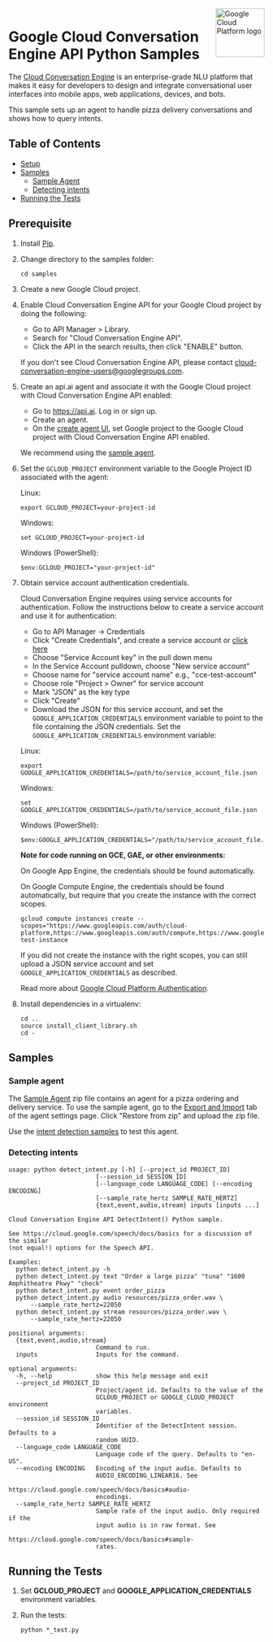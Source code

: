 <img src="https://avatars2.githubusercontent.com/u/2810941?v=3&s=96" alt="Google Cloud Platform logo" title="Google Cloud Platform" align="right" height="96" width="96"/>

# Google Cloud Conversation Engine API Python Samples

The [Cloud Conversation Engine](https://cloud.google.com/conversation/docs/) is
an enterprise-grade NLU platform that makes it easy for developers to design and
integrate conversational user interfaces into mobile apps, web applications,
devices, and bots.

This sample sets up an agent to handle pizza delivery conversations and shows
how to query intents.

## Table of Contents

*   [Setup](#setup)
*   [Samples](#samples)
    *   [Sample Agent](#sample-agent)
    *   [Detecting intents](#detecting-intents)
*   [Running the Tests](#running-the-tests)

## Prerequisite

1.  Install [Pip][pip].

1.  Change directory to the samples folder:

        cd samples

1.  Create a new Google Cloud project.

1.  Enable Cloud Conversation Engine API for your Google Cloud project by doing
    the following:

    *   Go to API Manager > Library.
    *   Search for "Cloud Conversation Engine API".
    *   Click the API in the search results, then click "ENABLE" button.

    If you don't see Cloud Conversation Engine API, please contact
    cloud-conversation-engine-users@googlegroups.com.

1.  Create an api.ai agent and associate it with the Google Cloud project with
    Cloud Conversation Engine API enabled:

    *   Go to https://api.ai. Log in or sign up.
    *   Create an agent.
    *   On the [create agent UI][create_agent], set Google project to the Google
        Cloud project with Cloud Conversation Engine API enabled.

    We recommend using the [sample agent](#sample-agent).

1.  Set the `GCLOUD_PROJECT` environment variable to the Google Project ID
    associated with the agent:

    Linux:

        export GCLOUD_PROJECT=your-project-id

    Windows:

        set GCLOUD_PROJECT=your-project-id

    Windows (PowerShell):

        $env:GCLOUD_PROJECT="your-project-id"

1.  Obtain service account authentication credentials.

    Cloud Conversation Engine requires using service accounts for
    authentication. Follow the instructions below to create a service account
    and use it for authentication:

    *   Go to API Manager -> Credentials
    *   Click "Create Credentials", and create a service account or [click
        here](https://console.cloud.google.com/project/_/apiui/credential/serviceaccount)
    *   Choose "Service Account key" in the pull down menu
    *   In the Service Account pulldown, choose "New service account"
    *   Choose name for "service account name" e.g., "cce-test-account"
    *   Choose role "Project > Owner" for service account
    *   Mark "JSON" as the key type
    *   Click "Create"
    *   Download the JSON for this service account, and set the
        `GOOGLE_APPLICATION_CREDENTIALS` environment variable to point to the
        file containing the JSON credentials. Set the
        `GOOGLE_APPLICATION_CREDENTIALS` environment variable:

    Linux:

        export GOOGLE_APPLICATION_CREDENTIALS=/path/to/service_account_file.json

    Windows:

        set GOOGLE_APPLICATION_CREDENTIALS=/path/to/service_account_file.json

    Windows (PowerShell):

        $env:GOOGLE_APPLICATION_CREDENTIALS="/path/to/service_account_file.json"

    __Note for code running on GCE, GAE, or other environments:__

    On Google App Engine, the credentials should be found automatically.

    On Google Compute Engine, the credentials should be found automatically, but
    require that you create the instance with the correct scopes.

        gcloud compute instances create --scopes="https://www.googleapis.com/auth/cloud-platform,https://www.googleapis.com/auth/compute,https://www.googleapis.com/auth/compute.readonly" test-instance

    If you did not create the instance with the right scopes, you can still
    upload a JSON service account and set `GOOGLE_APPLICATION_CREDENTIALS` as
    described.

    Read more about [Google Cloud Platform Authentication][gcp_auth].

1.  Install dependencies in a virtualenv:

    ```shell
    cd ..
    source install_client_library.sh
    cd -
    ```

[pip]: https://pip.pypa.io
[auth_command]: https://cloud.google.com/sdk/gcloud/reference/beta/auth/application-default/login
[create_agent]: https://api.ai/docs/agents#creating
[gcp_auth]: https://cloud.google.com/docs/authentication#projects_and_resources

## Samples

### Sample agent

The [Sample Agent](./SampleAgent.zip) zip file contains an agent for a pizza
ordering and delivery service. To use the sample agent, go to the [Export and
Import][export_and_import] tab of the agent settings page. Click "Restore from
zip" and upload the zip file.

Use the [intent detection samples](#detecting-intents) to test this agent.

[export_and_import]: https://api.ai/docs/agents#export

### Detecting intents

```
usage: python detect_intent.py [-h] [--project_id PROJECT_ID]
                        [--session_id SESSION_ID]
                        [--language_code LANGUAGE_CODE] [--encoding ENCODING]
                        [--sample_rate_hertz SAMPLE_RATE_HERTZ]
                        {text,event,audio,stream} inputs [inputs ...]

Cloud Conversation Engine API DetectIntent() Python sample.

See https://cloud.google.com/speech/docs/basics for a discussion of the similar
(not equal!) options for the Speech API.

Examples:
  python detect_intent.py -h
  python detect_intent.py text "Order a large pizza" "tuna" "1600 Amphitheatre Pkwy" "check"
  python detect_intent.py event order_pizza
  python detect_intent.py audio resources/pizza_order.wav \
      --sample_rate_hertz=22050
  python detect_intent.py stream resources/pizza_order.wav \
      --sample_rate_hertz=22050

positional arguments:
  {text,event,audio,stream}
                        Command to run.
  inputs                Inputs for the command.

optional arguments:
  -h, --help            show this help message and exit
  --project_id PROJECT_ID
                        Project/agent id. Defaults to the value of the
                        GCLOUD_PROJECT or GOOGLE_CLOUD_PROJECT environment
                        variables.
  --session_id SESSION_ID
                        Identifier of the DetectIntent session. Defaults to a
                        random UUID.
  --language_code LANGUAGE_CODE
                        Language code of the query. Defaults to "en-US".
  --encoding ENCODING   Encoding of the input audio. Defaults to
                        AUDIO_ENCODING_LINEAR16. See
                        https://cloud.google.com/speech/docs/basics#audio-
                        encodings.
  --sample_rate_hertz SAMPLE_RATE_HERTZ
                        Sample rate of the input audio. Only required if the
                        input audio is in raw format. See
                        https://cloud.google.com/speech/docs/basics#sample-
                        rates.
```

## Running the Tests

1.  Set **GCLOUD_PROJECT** and **GOOGLE_APPLICATION_CREDENTIALS** environment
    variables.

1.  Run the tests:

    ```shell
    python *_test.py
    ```
